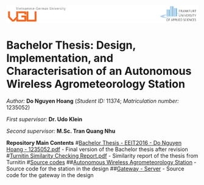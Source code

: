 ![](https://github.com/Dreamy-Z3r0/VGUThesis-AutonomousWirelessAgrometeorologyStation/blob/main/Logos.PNG)

# Bachelor Thesis: Design, Implementation, and Characterisation of an Autonomous Wireless Agrometeorology Station

*Author:* **Do Nguyen Hoang** (*Student ID:* 11374; *Matriculation number:* 1235052)

*First supervisor:* **Dr. Udo Klein**

*Second supervisor:* **M.Sc. Tran Quang Nhu**

**Repository Main Contents**
#[Bachelor Thesis - EEIT2016 - Do Nguyen Hoang - 1235052.pdf](https://github.com/Dreamy-Z3r0/VGUThesis-AutonomousWirelessAgrometeorologyStation/blob/main/Bachelor%20Thesis%20-%20EEIT2016%20-%20Do%20Nguyen%20Hoang%20-%201235052.pdf) - Final version of the Bachelor thesis after revision
#[Turnitin Similarity Checking Report.pdf](https://github.com/Dreamy-Z3r0/VGUThesis-AutonomousWirelessAgrometeorologyStation/blob/main/Turnitin%20Similarity%20Checking%20Report.pdf) - Similarity report of the thesis from Turnitin
#[Source codes](https://github.com/Dreamy-Z3r0/VGUThesis-AutonomousWirelessAgrometeorologyStation/tree/main/Source%20codes)
##[Autonomous Wireless Agrometeorology Station](https://github.com/Dreamy-Z3r0/VGUThesis-AutonomousWirelessAgrometeorologyStation/tree/main/Source%20codes/Autonomous%20Wireless%20Agrometeorology%20Station) - Source code for the station in the design
##[Gateway - Server](https://github.com/Dreamy-Z3r0/VGUThesis-AutonomousWirelessAgrometeorologyStation/tree/main/Source%20codes/Gateway%20-%20Server) - Source code for the gateway in the design
